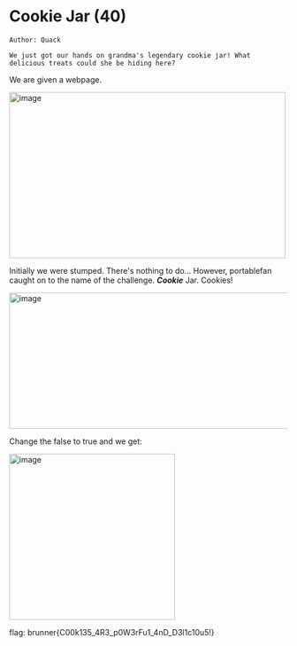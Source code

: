# Cookie Jar (40)

```
Author: Quack

We just got our hands on grandma's legendary cookie jar! What delicious treats could she be hiding here?
```
We are given a webpage. 

<img width="500" height="300" alt="image" src="https://github.com/user-attachments/assets/3d48a34d-7b11-49bd-a9eb-bc944cc48b43" />

Initially we were stumped. There's nothing to do... However, portablefan caught on to the name of the challenge. _**Cookie**_ Jar. Cookies!

<img width="2466" height="246" alt="image" src="https://github.com/user-attachments/assets/cf2f81a9-c291-47d2-ba78-5710df1b5e4b" />

Change the false to true and we get: 

<img width="300" height="300" alt="image" src="https://github.com/user-attachments/assets/636fc96b-011b-4349-880e-7d7f7ed8a45f" />

flag: brunner{C00k135_4R3_p0W3rFu1_4nD_D3l1c10u5!}
